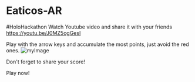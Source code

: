 # Eaticos-AR
#HoloHackathon
Watch Youtube video and share it with your friends
https://youtu.be/J0MZ5ogGesI

Play with the arrow keys and accumulate the most points, just avoid the red ones.
![myImage](https://external-content.duckduckgo.com/iu/?u=http%3A%2F%2Fclaudiamate.com%2Finfinitogif%2Fimg%2Farrows.gif&f=1&nofb=1)

Don't forget to share your score!

Play now! 